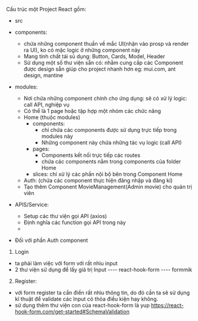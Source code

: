 Cấu trúc một Project React gồm:

- src
- components:

  - chứa những component thuần về mắc UI(nhận vào prosp và render ra UI), ko có mặc logic ở những component này
  - Mang tính chất tái sủ dụng: Button, Cards, Model, Header
  - Sử dụng một số thư viện sẵn có: nhằm cung cấp các Component được design sẵn giúp cho project nhanh hơn
    eg: mui.com, ant design, mantine 

- modules:
  - Nơi chứa những component chính cho ứng dụng: sẽ có xử lý logic: call API, nghiệp vụ
  - Có thể là 1 page hoặc tập hợp một nhóm các chức năng
  * Home (thuộc modules)
    - components:
      - chỉ chứa các components được sử dụng trực tiếp trong modules này
      - Những component này chứa những tác vụ logic (call API)
    - pages:
      - Components kết nối trực tiếp các routes
      - chứa các components nằm trong components của folder Home
    - slices: chỉ xử lý các phần nội bộ bên trong Component Home
  * Auth: (chứa các component thực hiện đăng nhập và đăng kí)
  - Tạo thêm Component MovieManagement(Admin movie) cho quản trị viên

- APIS/Service:

  - Setup các thư viện gọi API (axios)
  - Định nghĩa các function gọi API trong này
  -

- Đối với phần Auth component

1.  Login

- ta phải làm việc với form với rất nhìu input
- 2 thư viện sử dụng để lấy giá trị Input
  ---- react-hook-form
  ---- formmik

2. Register:

- với form register ta cần điền rất nhìu thông tin, do đó cần ta sẽ sử dụng kĩ thuật để validate các Input có thỏa điều kiện hay không.
- sử dụng thêm thư viện con của react-hook-form là yup
  https://react-hook-form.com/get-started#SchemaValidation

